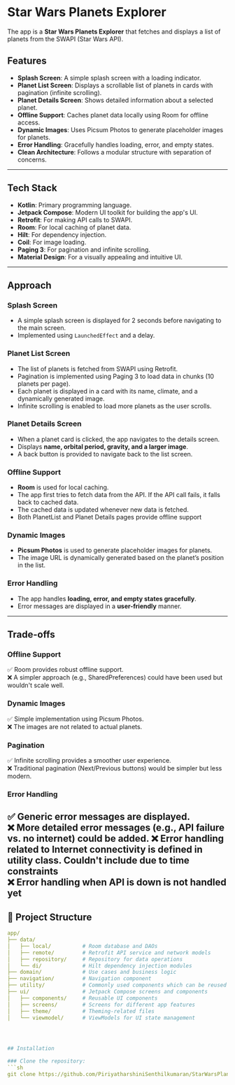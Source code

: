 # Star Wars Planets Explorer

The app is a **Star Wars Planets Explorer** that fetches and displays a list of planets from the SWAPI (Star Wars API).

## Features

- **Splash Screen**: A simple splash screen with a loading indicator.
- **Planet List Screen**: Displays a scrollable list of planets in cards with pagination (infinite scrolling).
- **Planet Details Screen**: Shows detailed information about a selected planet.
- **Offline Support**: Caches planet data locally using Room for offline access.
- **Dynamic Images**: Uses Picsum Photos to generate placeholder images for planets.
- **Error Handling**: Gracefully handles loading, error, and empty states.
- **Clean Architecture**: Follows a modular structure with separation of concerns.

---

## Tech Stack

- **Kotlin**: Primary programming language.
- **Jetpack Compose**: Modern UI toolkit for building the app's UI.
- **Retrofit**: For making API calls to SWAPI.
- **Room**: For local caching of planet data.
- **Hilt**: For dependency injection.
- **Coil**: For image loading.
- **Paging 3**: For pagination and infinite scrolling.
- **Material Design**: For a visually appealing and intuitive UI.

---

## Approach

### **Splash Screen**
- A simple splash screen is displayed for 2 seconds before navigating to the main screen.
- Implemented using `LaunchedEffect` and a delay.

### **Planet List Screen**
- The list of planets is fetched from SWAPI using Retrofit.
- Pagination is implemented using Paging 3 to load data in chunks (10 planets per page).
- Each planet is displayed in a card with its name, climate, and a dynamically generated image.
- Infinite scrolling is enabled to load more planets as the user scrolls.

### **Planet Details Screen**
- When a planet card is clicked, the app navigates to the details screen.
- Displays **name, orbital period, gravity, and a larger image**.
- A back button is provided to navigate back to the list screen.

### **Offline Support**
- **Room** is used for local caching.
- The app first tries to fetch data from the API. If the API call fails, it falls back to cached data.
- The cached data is updated whenever new data is fetched.
- Both PlanetList and Planet Details pages provide offline support

### **Dynamic Images**
- **Picsum Photos** is used to generate placeholder images for planets.
- The image URL is dynamically generated based on the planet’s position in the list.

### **Error Handling**
- The app handles **loading, error, and empty states gracefully**.
- Error messages are displayed in a **user-friendly** manner.

---

## Trade-offs

### **Offline Support**
✅ Room provides robust offline support.  
❌ A simpler approach (e.g., SharedPreferences) could have been used but wouldn't scale well.

### **Dynamic Images**
✅ Simple implementation using Picsum Photos.  
❌ The images are not related to actual planets.

### **Pagination**
✅ Infinite scrolling provides a smoother user experience.  
❌ Traditional pagination (Next/Previous buttons) would be simpler but less modern.

### **Error Handling**
✅ Generic error messages are displayed.  
❌ More detailed error messages (e.g., API failure vs. no internet) could be added.
❌ Error handling related to Internet connectivity is defined in utility class. Couldn't include due to time constraints  
❌ Error handling when API is down is not handled yet
---

## 📂 Project Structure
```yaml
app/
├── data/  
│   ├── local/          # Room database and DAOs  
│   ├── remote/         # Retrofit API service and network models  
│   ├── repository/     # Repository for data operations  
│   └── di/             # Hilt dependency injection modules  
├── domain/             # Use cases and business logic  
├── navigation/         # Navigation component  
├── utility/            # Commonly used components which can be reused  
├── ui/                 # Jetpack Compose screens and components  
│   ├── components/     # Reusable UI components  
│   ├── screens/        # Screens for different app features  
│   ├── theme/          # Theming-related files  
│   └── viewmodel/      # ViewModels for UI state management  




## Installation

### Clone the repository:
```sh
git clone https://github.com/PiriyatharshiniSenthilkumaran/StarWarsPlanetsApp.git

